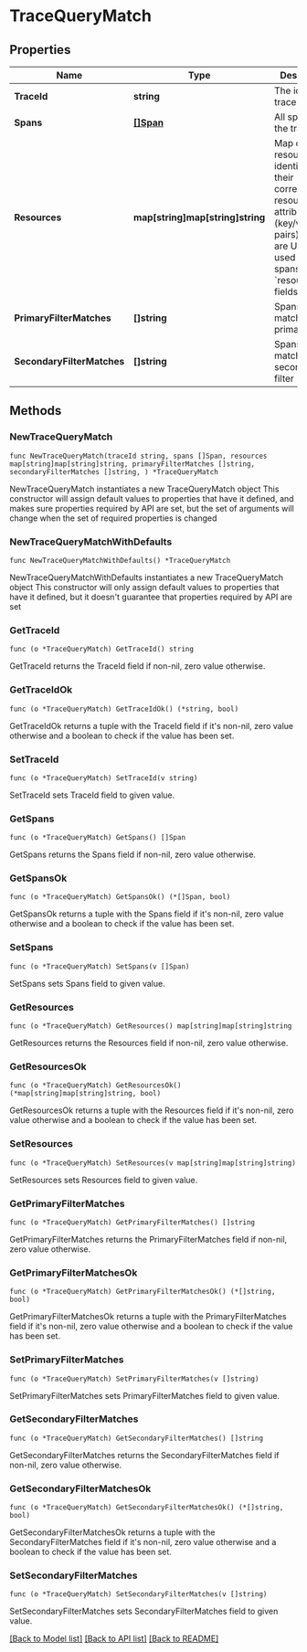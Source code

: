 # TraceQueryMatch

## Properties

Name | Type | Description | Notes
------------ | ------------- | ------------- | -------------
**TraceId** | **string** | The id of the trace | 
**Spans** | [**[]Span**](Span.md) | All spans for the trace | 
**Resources** | **map[string]map[string]string** | Map of resource identifiers to their corresponding resource attributes (key/value pairs). Keys are UUIDs used in the spans’ &#x60;resourceId&#x60; fields.  | 
**PrimaryFilterMatches** | **[]string** | Spans matching the primary filter | 
**SecondaryFilterMatches** | **[]string** | Spans matching the secondary filter | 

## Methods

### NewTraceQueryMatch

`func NewTraceQueryMatch(traceId string, spans []Span, resources map[string]map[string]string, primaryFilterMatches []string, secondaryFilterMatches []string, ) *TraceQueryMatch`

NewTraceQueryMatch instantiates a new TraceQueryMatch object
This constructor will assign default values to properties that have it defined,
and makes sure properties required by API are set, but the set of arguments
will change when the set of required properties is changed

### NewTraceQueryMatchWithDefaults

`func NewTraceQueryMatchWithDefaults() *TraceQueryMatch`

NewTraceQueryMatchWithDefaults instantiates a new TraceQueryMatch object
This constructor will only assign default values to properties that have it defined,
but it doesn't guarantee that properties required by API are set

### GetTraceId

`func (o *TraceQueryMatch) GetTraceId() string`

GetTraceId returns the TraceId field if non-nil, zero value otherwise.

### GetTraceIdOk

`func (o *TraceQueryMatch) GetTraceIdOk() (*string, bool)`

GetTraceIdOk returns a tuple with the TraceId field if it's non-nil, zero value otherwise
and a boolean to check if the value has been set.

### SetTraceId

`func (o *TraceQueryMatch) SetTraceId(v string)`

SetTraceId sets TraceId field to given value.


### GetSpans

`func (o *TraceQueryMatch) GetSpans() []Span`

GetSpans returns the Spans field if non-nil, zero value otherwise.

### GetSpansOk

`func (o *TraceQueryMatch) GetSpansOk() (*[]Span, bool)`

GetSpansOk returns a tuple with the Spans field if it's non-nil, zero value otherwise
and a boolean to check if the value has been set.

### SetSpans

`func (o *TraceQueryMatch) SetSpans(v []Span)`

SetSpans sets Spans field to given value.


### GetResources

`func (o *TraceQueryMatch) GetResources() map[string]map[string]string`

GetResources returns the Resources field if non-nil, zero value otherwise.

### GetResourcesOk

`func (o *TraceQueryMatch) GetResourcesOk() (*map[string]map[string]string, bool)`

GetResourcesOk returns a tuple with the Resources field if it's non-nil, zero value otherwise
and a boolean to check if the value has been set.

### SetResources

`func (o *TraceQueryMatch) SetResources(v map[string]map[string]string)`

SetResources sets Resources field to given value.


### GetPrimaryFilterMatches

`func (o *TraceQueryMatch) GetPrimaryFilterMatches() []string`

GetPrimaryFilterMatches returns the PrimaryFilterMatches field if non-nil, zero value otherwise.

### GetPrimaryFilterMatchesOk

`func (o *TraceQueryMatch) GetPrimaryFilterMatchesOk() (*[]string, bool)`

GetPrimaryFilterMatchesOk returns a tuple with the PrimaryFilterMatches field if it's non-nil, zero value otherwise
and a boolean to check if the value has been set.

### SetPrimaryFilterMatches

`func (o *TraceQueryMatch) SetPrimaryFilterMatches(v []string)`

SetPrimaryFilterMatches sets PrimaryFilterMatches field to given value.


### GetSecondaryFilterMatches

`func (o *TraceQueryMatch) GetSecondaryFilterMatches() []string`

GetSecondaryFilterMatches returns the SecondaryFilterMatches field if non-nil, zero value otherwise.

### GetSecondaryFilterMatchesOk

`func (o *TraceQueryMatch) GetSecondaryFilterMatchesOk() (*[]string, bool)`

GetSecondaryFilterMatchesOk returns a tuple with the SecondaryFilterMatches field if it's non-nil, zero value otherwise
and a boolean to check if the value has been set.

### SetSecondaryFilterMatches

`func (o *TraceQueryMatch) SetSecondaryFilterMatches(v []string)`

SetSecondaryFilterMatches sets SecondaryFilterMatches field to given value.



[[Back to Model list]](../README.md#documentation-for-models) [[Back to API list]](../README.md#documentation-for-api-endpoints) [[Back to README]](../README.md)


